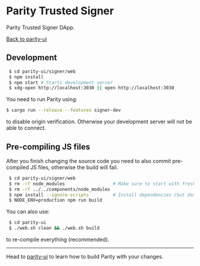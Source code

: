 # Parity Trusted Signer

Parity Trusted Signer DApp.

[Back to parity-ui](../README.md)

## Development

```bash
 $ cd parity-ui/signer/web
 $ npm install
 $ npm start # Starts development server
 $ xdg-open http://localhost:3030 || open http://localhost:3030
```

You need to run Parity using:

```bash
$ cargo run --release --features signer-dev
```

to disable origin verification. Otherwise your development server will not be able to connect.


## Pre-compiling JS files

After you finish changing the source code you need to also commit pre-compiled JS files, otherwise the build will fail.

```bash
 $ cd parity-ui/signer/web
 $ rm -rf node_modules                  # Make sure to start with fresh dependencies
 $ rm -rf ../../components/node_modules
 $ npm install --ignore-scripts         # Install dependencies (but don't link components)
 $ NODE_ENV=production npm run build
```

You can also use:

```bash
 $ cd parity-ui
 $ ./web.sh clean && ./web.sh build
```

to re-compile everything (recommended).

---

Head to [parity-ui](../README.md) to learn how to build Parity with your changes.
